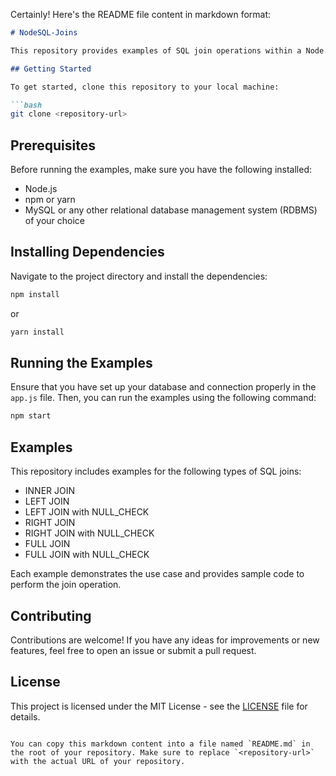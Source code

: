 Certainly! Here's the README file content in markdown format:

```markdown
# NodeSQL-Joins

This repository provides examples of SQL join operations within a Node.js environment. If you're working with relational databases in Node.js and need to understand how to perform JOINs efficiently, this repository is for you.

## Getting Started

To get started, clone this repository to your local machine:

```bash
git clone <repository-url>
```

## Prerequisites

Before running the examples, make sure you have the following installed:

- Node.js
- npm or yarn
- MySQL or any other relational database management system (RDBMS) of your choice

## Installing Dependencies

Navigate to the project directory and install the dependencies:

```bash
npm install
```

or

```bash
yarn install
```

## Running the Examples

Ensure that you have set up your database and connection properly in the `app.js` file. Then, you can run the examples using the following command:

```bash
npm start
```

## Examples

This repository includes examples for the following types of SQL joins:

- INNER JOIN
- LEFT JOIN
- LEFT JOIN with NULL_CHECK
- RIGHT JOIN
- RIGHT JOIN with NULL_CHECK
- FULL JOIN
- FULL JOIN with NULL_CHECK

Each example demonstrates the use case and provides sample code to perform the join operation.

## Contributing

Contributions are welcome! If you have any ideas for improvements or new features, feel free to open an issue or submit a pull request.

## License

This project is licensed under the MIT License - see the [LICENSE](LICENSE) file for details.
```

You can copy this markdown content into a file named `README.md` in the root of your repository. Make sure to replace `<repository-url>` with the actual URL of your repository.